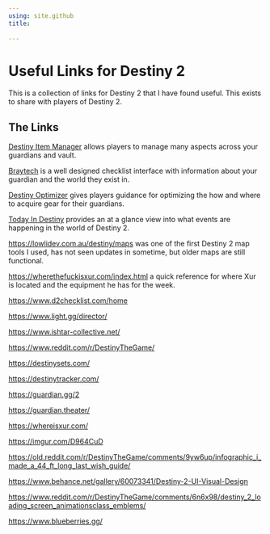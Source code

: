 ```yaml
---
using: site.github
title:
 
---
```

# Useful Links for Destiny 2

This is a collection of links for Destiny 2 that I have found useful. This exists to share with players of Destiny 2.

## The Links

[Destiny Item Manager](https://app.destinyitemmanager.com/) allows players to manage many aspects across your guardians and vault.

[Braytech](https://bray.tech/) is a well designed checklist interface with information about your guardian and the world they exist in.

[Destiny Optimizer](https://destinyoptimizer.com/) gives players guidance for optimizing the how and where to acquire gear for their guardians.

[Today In Destiny](https://www.todayindestiny.com/) provides an at a glance view into what events are happening in the world of Destiny 2.

<https://lowlidev.com.au/destiny/maps> was one of the first Destiny 2 map tools I used, has not seen updates in sometime, but older maps are still functional.

<https://wherethefuckisxur.com/index.html> a quick reference for where Xur is located and the equipment he has for the week.

<https://www.d2checklist.com/home>

<https://www.light.gg/director/>

<https://www.ishtar-collective.net/>

<https://www.reddit.com/r/DestinyTheGame/>

<https://destinysets.com/>

<https://destinytracker.com/>

<https://guardian.gg/2>

<https://guardian.theater/>

<https://whereisxur.com/>

<https://imgur.com/D964CuD>

<https://old.reddit.com/r/DestinyTheGame/comments/9yw6up/infographic_i_made_a_44_ft_long_last_wish_guide/>

<https://www.behance.net/gallery/60073341/Destiny-2-UI-Visual-Design>

<https://www.reddit.com/r/DestinyTheGame/comments/6n6x98/destiny_2_loading_screen_animationsclass_emblems/>

<https://www.blueberries.gg/>

